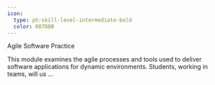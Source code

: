 ```yaml
---
icon:
  type: ph:skill-level-intermediate-bold
  color: 607D8B
---
```

Agile Software Practice

This module examines the agile processes and tools used to deliver software applications for dynamic environments. Students, working in teams, will us ... 
